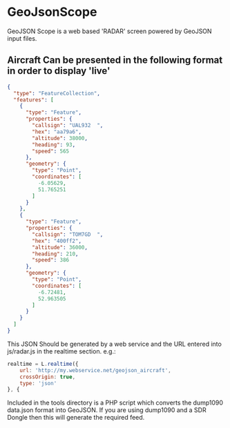 # GeoJsonScope

GeoJSON Scope is a web based 'RADAR' screen powered by GeoJSON input files. 

## Aircraft Can be presented in the following format in order to display 'live' 

```json
{
  "type": "FeatureCollection",
  "features": [
    {
      "type": "Feature",
      "properties": {
        "callsign": "UAL932  ",
        "hex": "aa79a6",
        "altitude": 38000,
        "heading": 93,
        "speed": 565
      },
      "geometry": {
        "type": "Point",
        "coordinates": [
          -6.05629,
          51.765251
        ]
      }
    },
    {
      "type": "Feature",
      "properties": {
        "callsign": "TOM7GD  ",
        "hex": "400ff2",
        "altitude": 36000,
        "heading": 210,
        "speed": 386
      },
      "geometry": {
        "type": "Point",
        "coordinates": [
          -6.72481,
          52.963505
        ]
      }
    }
  ]
}
```

This JSON Should be generated by a web service and the URL entered into js/radar.js in the realtime section. e.g.:

```javascript
realtime = L.realtime({
    url: 'http://my.webservice.net/geojson_aircraft',
    crossOrigin: true,
    type: 'json'
}, {
```


Included in the tools directory is a PHP script which converts the dump1090 data.json format into GeoJSON. If you are using dump1090 and a SDR Dongle then this will generate the required feed.
